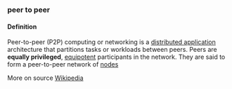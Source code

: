 ### peer to peer

<h4>Definition</h4><p>Peer-to-peer (P2P) computing or networking is a <a href="https://en.wikipedia.org/wiki/Distributed_application">distributed application</a> architecture that partitions tasks or workloads between peers. Peers are <strong>equally privileged</strong>, <a href="https://en.wikipedia.org/wiki/Equipotent">equipotent</a> participants in the network. They are said to form a peer-to-peer network of <a href="https://en.wikipedia.org/wiki/Node_(networking)">nodes</a></p><p>More on source <a href="https://en.wikipedia.org/wiki/Peer-to-peer">Wikipedia</a> </p>